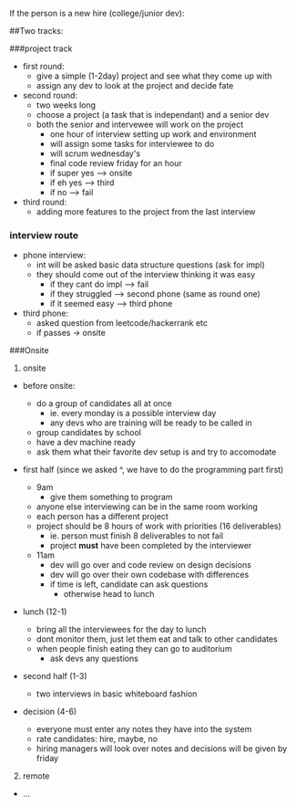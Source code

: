 If the person is a new hire (college/junior dev):


##Two tracks:

###project track

- first round:
    - give a simple (1-2day) project and see what they come up with
    - assign any dev to look at the project and decide fate
- second round: 
    - two weeks long
    - choose a project (a task that is independant) and a senior dev
    - both the senior and intervewee will work on the project 
        - one hour of interview setting up work and environment
        - will assign some tasks for interviewee to do
        - will scrum wednesday's
        - final code review friday for an hour 
        - if super yes --> onsite
        - if eh yes    --> third
        - if no        --> fail
- third round:
    - adding more features to the project from the last interview

### interview route
- phone interview:
    - int will be asked basic data structure questions (ask for impl)
    - they should come out of the interview thinking it was easy
        - if they cant do impl --> fail
        - if they struggled    --> second phone (same as round one)
        - if it seemed easy    --> third phone
- third phone:
    - asked question from leetcode/hackerrank etc
    - if passes -> onsite


###Onsite

1. onsite
- before onsite:
    - do a group of candidates all at once 
        - ie. every monday is a possible interview day
        - any devs who are training will be ready to be called in
    - group candidates by school
    - have a dev machine ready
    - ask them what their favorite dev setup is and try to accomodate
- first half (since we asked ^, we have to do the programming part first)
    - 9am 
        - give them something to program 
    - anyone else interviewing can be in the same room working
    - each person has a different project
    - project should be 8 hours of work with priorities (16 deliverables)
        - ie. person must finish 8 deliverables to not fail 
        - project **must** have been completed by the interviewer
    - 11am 
        - dev will go over and code review on design decisions
        - dev will go over their own codebase with differences
        - if time is left, candidate can ask questions
            - otherwise head to lunch
- lunch (12-1)
    - bring all the interviewees for the day to lunch
    - dont monitor them, just let them eat and talk to other candidates
    - when people finish eating they can go to auditorium
        - ask devs any questions

- second half (1-3)
    - two interviews in basic whiteboard fashion
    
- decision (4-6)
    - everyone must enter any notes they have into the system
    - rate candidates:  hire, maybe, no
    - hiring managers will look over notes and decisions will be given by friday

2. remote
- ...

